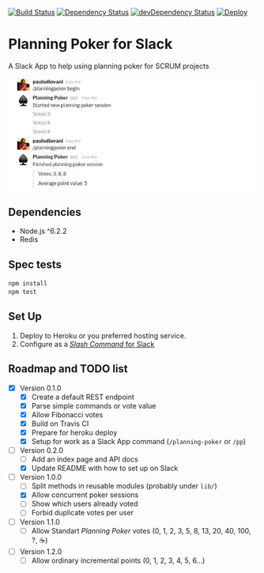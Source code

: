 [![Build Status](https://travis-ci.org/paulodiovani/planning-poker-slack.svg?branch=master)](https://travis-ci.org/paulodiovani/planning-poker-slack)
[![Dependency Status](https://david-dm.org/paulodiovani/planning-poker-slack.svg)](https://david-dm.org/paulodiovani/planning-poker-slack)
[![devDependency Status](https://david-dm.org/paulodiovani/planning-poker-slack/dev-status.svg)](https://david-dm.org/paulodiovani/planning-poker-slack#info=devDependencies)
[![Deploy](https://www.herokucdn.com/deploy/button.svg)](https://heroku.com/deploy)

# Planning Poker for Slack

A Slack App to help using planning poker for SCRUM projects

![example](docs/img/example.jpg)

## Dependencies

- Node.js ^6.2.2
- Redis

## Spec tests

```bash
npm install
npm test
```

## Set Up

1. Deploy to Heroku or you preferred hosting service.
2. Configure as a [_Slash Command_ for Slack](https://api.slack.com/slash-commands)

## Roadmap and TODO list

- [x] Version 0.1.0
    - [x] Create a default REST endpoint
    - [x] Parse simple commands or vote value
    - [x] Allow Fibonacci votes
    - [x] Build on Travis CI
    - [x] Prepare for heroku deploy
    - [x] Setup for work as a Slack App command (`/planning-poker` or `/pp`)
- [ ] Version 0.2.0
    - [ ] Add an index page and API docs
    - [x] Update README with how to set up on Slack
- [ ] Version 1.0.0
    - [ ] Split methods in reusable modules (probably under `lib/`)
    - [x] Allow concurrent poker sessions
    - [ ] Show which users already voted
    - [ ] Forbid duplicate votes per user
- [ ] Version 1.1.0
    - [ ] Allow Standart _Planning Poker_ votes (0, 1, 2, 3, 5, 8, 13, 20, 40, 100, ?, :coffee:)
- [ ] Version 1.2.0
    - [ ] Allow ordinary incremental points (0, 1, 2, 3, 4, 5, 6...)
